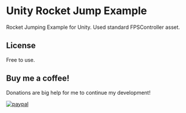 # Unity Rocket Jump Example
Rocket Jumping Example for Unity. Used standard FPSController asset.

## License
Free to use.

## Buy me a coffee!
Donations are big help for me to continue my development!

[![paypal](https://www.paypalobjects.com/en_US/i/btn/btn_donateCC_LG.gif)](https://www.paypal.com/cgi-bin/webscr?cmd=_s-xclick&hosted_button_id=PVXTU5FJNBLDS)
